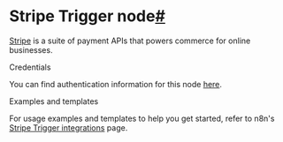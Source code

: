 [](https://github.com/n8n-io/n8n-docs/edit/main/docs/integrations/builtin/trigger-nodes/n8n-nodes-base.stripetrigger.md "Edit this page")

# Stripe Trigger node[#](#stripe-trigger-node "Permanent link")

[Stripe](https://stripe.com/) is a suite of payment APIs that powers commerce for online businesses.

Credentials

You can find authentication information for this node [here](../../credentials/stripe/).

Examples and templates

For usage examples and templates to help you get started, refer to n8n's [Stripe Trigger integrations](https://n8n.io/integrations/stripe-trigger/) page.